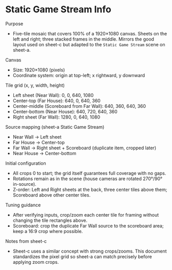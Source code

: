 Static Game Stream Info
=======================

Purpose
- Five-tile mosaic that covers 100% of a 1920×1080 canvas. Sheets on the left and right; three stacked frames in the middle. Mirrors the good layout used on sheet-c but adapted to the `Static Game Stream` scene on sheet-a.

Canvas
- Size: 1920×1080 (pixels)
- Coordinate system: origin at top-left; x rightward, y downward

Tile grid (x, y, width, height)
- Left sheet (Near Wall): 0, 0, 640, 1080
- Center-top (Far House): 640, 0, 640, 360
- Center-middle (Scoreboard from Far Wall): 640, 360, 640, 360
- Center-bottom (Near House): 640, 720, 640, 360
- Right sheet (Far Wall): 1280, 0, 640, 1080

Source mapping (sheet-a Static Game Stream)
- Near Wall → Left sheet
- Far House → Center-top
- Far Wall → Right sheet + Scoreboard (duplicate item, cropped later)
- Near House → Center-bottom

Initial configuration
- All crops 0 to start; the grid itself guarantees full coverage with no gaps.
- Rotations remain as in the scene (house cameras are rotated 270°/90° in-source).
- Z-order: Left and Right sheets at the back, three center tiles above them; Scoreboard above other center tiles.

Tuning guidance
- After verifying inputs, crop/zoom each center tile for framing without changing the tile rectangles above.
- Scoreboard: crop the duplicate Far Wall source to the scoreboard area; keep a 16:9 crop where possible.

Notes from sheet-c
- Sheet-c uses a similar concept with strong crops/zooms. This document standardizes the pixel grid so sheet-a can match precisely before applying zoom crops.

